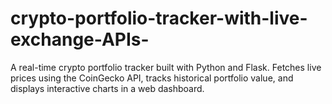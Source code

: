 # crypto-portfolio-tracker-with-live-exchange-APIs-
A real-time crypto portfolio tracker built with Python and Flask. Fetches live prices using the CoinGecko API, tracks historical portfolio value, and displays interactive charts in a web dashboard.
